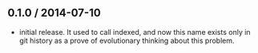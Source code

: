 ## 0.1.0 / 2014-07-10

  * initial release.
    It used to call indexed, and now this name exists only in git history
    as a prove of evolutionary thinking about this problem.
